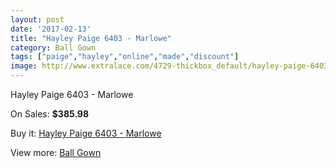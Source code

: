 ```yaml
---
layout: post
date: '2017-02-13'
title: "Hayley Paige 6403 - Marlowe"
category: Ball Gown
tags: ["paige","hayley","online","made","discount"]
image: http://www.extralace.com/4729-thickbox_default/hayley-paige-6403-marlowe.jpg
---
```

Hayley Paige 6403 - Marlowe

On Sales: **$385.98**
<a href="https://www.extralace.com/ball-gown/2238-hayley-paige-6403-marlowe.html"><amp-img layout="responsive" width="600" height="600" src="//www.extralace.com/4729-thickbox_default/hayley-paige-6403-marlowe.jpg" alt="Hayley Paige 6403 - Marlowe 0" /></a>
<a href="https://www.extralace.com/ball-gown/2238-hayley-paige-6403-marlowe.html"><amp-img layout="responsive" width="600" height="600" src="//www.extralace.com/4730-thickbox_default/hayley-paige-6403-marlowe.jpg" alt="Hayley Paige 6403 - Marlowe 1" /></a>

Buy it: [Hayley Paige 6403 - Marlowe](https://www.extralace.com/ball-gown/2238-hayley-paige-6403-marlowe.html "Hayley Paige 6403 - Marlowe")

View more: [Ball Gown](https://www.extralace.com/3-ball-gown "Ball Gown")